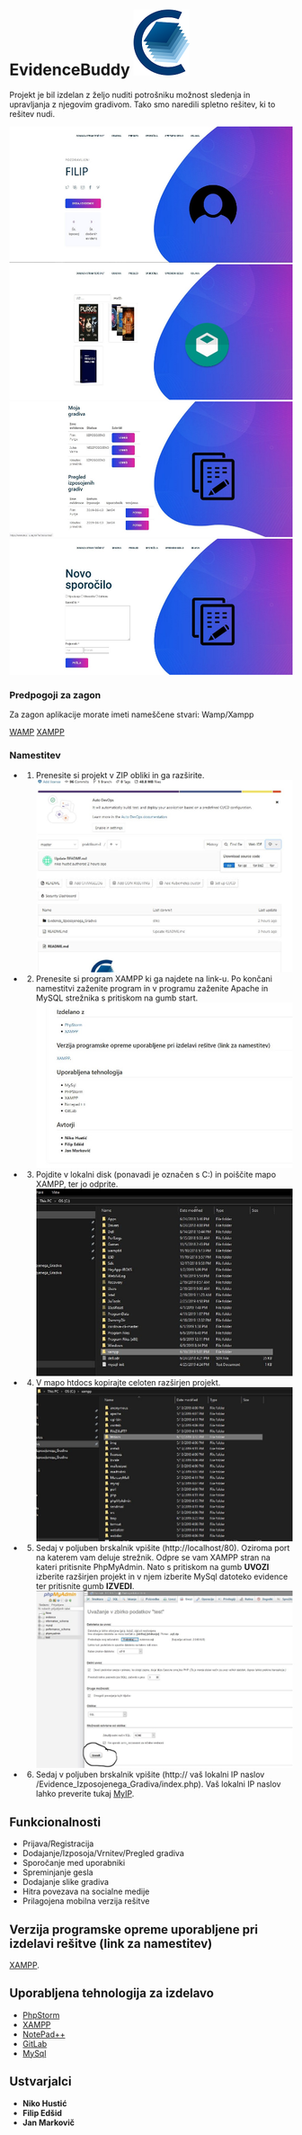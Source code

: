 # EvidenceBuddy  ![alt text](Evidence_Izposojenega_Gradiva/img/carta_logo_v2.png)

Projekt je bil izdelan z željo nuditi potrošniku možnost sledenja in upravljanja z njegovim gradivom. Tako smo naredili spletno rešitev, ki to rešitev nudi.

![alt text](Evidence_Izposojenega_Gradiva/img/capture1.JPG)
![alt text](Evidence_Izposojenega_Gradiva/img/Capture2.JPG)
![alt text](Evidence_Izposojenega_Gradiva/img/Capture3.JPG)
![alt text](Evidence_Izposojenega_Gradiva/img/Capture4.JPG)

### Predpogoji za zagon

Za zagon aplikacije morate imeti nameščene stvari:
Wamp/Xampp


[WAMP](http://www.wampserver.com/en/)
[XAMPP](https://www.apachefriends.org/index.html)


### Namestitev

* 1. Prenesite si projekt v ZIP obliki in ga razširite.
![alt text](Evidence_Izposojenega_Gradiva/img/Capture5.JPG)

* 2. Prenesite si program XAMPP ki ga najdete na link-u. Po končani namestitvi zaženite program in v programu zaženite Apache in MySQL strežnika s pritiskom na gumb start.
 ![alt text](Evidence_Izposojenega_Gradiva/img/Capture6.JPG)

* 3. Pojdite v lokalni disk (ponavadi je označen s C:) in poiščite mapo XAMPP, ter jo odprite.
![alt text](Evidence_Izposojenega_Gradiva/img/Capture7.JPG)

* 4. V mapo htdocs kopirajte celoten razširjen projekt.
![alt text](Evidence_Izposojenega_Gradiva/img/Capture8.JPG)

* 5. Sedaj v poljuben brskalnik vpišite (http://localhost/80). Oziroma port na katerem vam deluje strežnik. Odpre se vam XAMPP stran na kateri pritisnite PhpMyAdmin. Nato s pritiskom na gumb **UVOZI** izberite razširjen projekt in v njem izberite MySql datoteko evidence ter pritisnite gumb **IZVEDI**.
![alt text](Evidence_Izposojenega_Gradiva/img/Capture9.JPG)

* 6. Sedaj v poljuben brskalnik vpišite (http:// vaš lokalni IP naslov /Evidence_Izposojenega_Gradiva/index.php). Vaš lokalni IP naslov lahko preverite tukaj [MyIP](https://www.whatismyip.com/). 


## Funkcionalnosti

* Prijava/Registracija
* Dodajanje/Izposoja/Vrnitev/Pregled gradiva
* Sporočanje med uporabniki
* Spreminjanje gesla
* Dodajanje slike gradiva
* Hitra povezava na socialne medije
* Prilagojena mobilna verzija rešitve


## Verzija programske opreme uporabljene pri izdelavi rešitve (link za namestitev)

[XAMPP](https://www.apachefriends.org/download_success.html). 

## Uporabljena tehnologija za izdelavo

* [PhpStorm](https://www.jetbrains.com/phpstorm/)
* [XAMPP](https://www.apachefriends.org/index.html)
* [NotePad++](https://notepad-plus-plus.org/)
* [GitLab](https://about.gitlab.com/)
* [MySql](https://www.mysql.com/)

## Ustvarjalci

* **Niko Hustić**
* **Filip Edšid**
* **Jan Markovič**